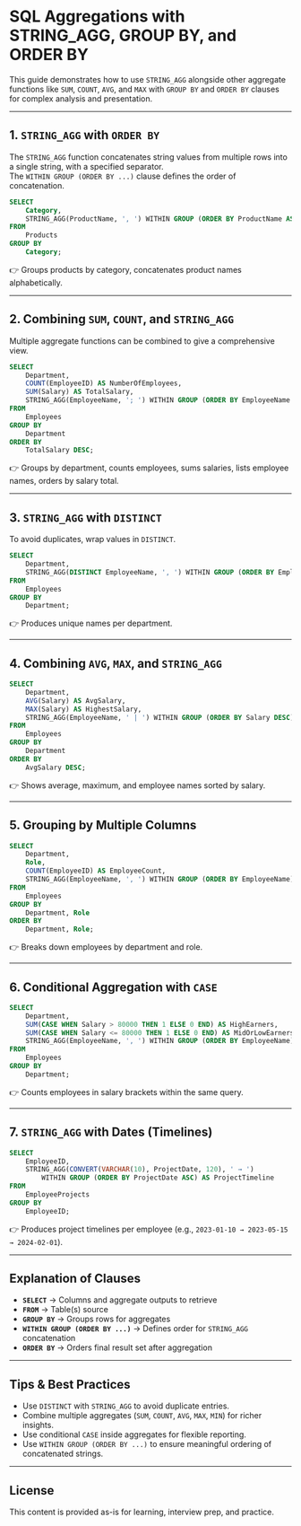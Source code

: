 # SQL Aggregations with STRING_AGG, GROUP BY, and ORDER BY

This guide demonstrates how to use `STRING_AGG` alongside other aggregate functions like `SUM`, `COUNT`, `AVG`, and `MAX` with `GROUP BY` and `ORDER BY` clauses for complex analysis and presentation.

---

## 1. `STRING_AGG` with `ORDER BY`

The `STRING_AGG` function concatenates string values from multiple rows into a single string, with a specified separator.  
The `WITHIN GROUP (ORDER BY ...)` clause defines the order of concatenation.

```sql
SELECT
    Category,
    STRING_AGG(ProductName, ', ') WITHIN GROUP (ORDER BY ProductName ASC) AS ProductList
FROM
    Products
GROUP BY
    Category;
```

👉 Groups products by category, concatenates product names alphabetically.

---

## 2. Combining `SUM`, `COUNT`, and `STRING_AGG`

Multiple aggregate functions can be combined to give a comprehensive view.

```sql
SELECT
    Department,
    COUNT(EmployeeID) AS NumberOfEmployees,
    SUM(Salary) AS TotalSalary,
    STRING_AGG(EmployeeName, '; ') WITHIN GROUP (ORDER BY EmployeeName ASC) AS EmployeeNames
FROM
    Employees
GROUP BY
    Department
ORDER BY
    TotalSalary DESC;
```

👉 Groups by department, counts employees, sums salaries, lists employee names, orders by salary total.

---

## 3. `STRING_AGG` with `DISTINCT`

To avoid duplicates, wrap values in `DISTINCT`.

```sql
SELECT
    Department,
    STRING_AGG(DISTINCT EmployeeName, ', ') WITHIN GROUP (ORDER BY EmployeeName) AS UniqueEmployeeList
FROM
    Employees
GROUP BY
    Department;
```

👉 Produces unique names per department.

---

## 4. Combining `AVG`, `MAX`, and `STRING_AGG`

```sql
SELECT
    Department,
    AVG(Salary) AS AvgSalary,
    MAX(Salary) AS HighestSalary,
    STRING_AGG(EmployeeName, ' | ') WITHIN GROUP (ORDER BY Salary DESC) AS EmployeesBySalary
FROM
    Employees
GROUP BY
    Department
ORDER BY
    AvgSalary DESC;
```

👉 Shows average, maximum, and employee names sorted by salary.

---

## 5. Grouping by Multiple Columns

```sql
SELECT
    Department,
    Role,
    COUNT(EmployeeID) AS EmployeeCount,
    STRING_AGG(EmployeeName, ', ') WITHIN GROUP (ORDER BY EmployeeName) AS Employees
FROM
    Employees
GROUP BY
    Department, Role
ORDER BY
    Department, Role;
```

👉 Breaks down employees by department and role.

---

## 6. Conditional Aggregation with `CASE`

```sql
SELECT
    Department,
    SUM(CASE WHEN Salary > 80000 THEN 1 ELSE 0 END) AS HighEarners,
    SUM(CASE WHEN Salary <= 80000 THEN 1 ELSE 0 END) AS MidOrLowEarners,
    STRING_AGG(EmployeeName, ', ') WITHIN GROUP (ORDER BY EmployeeName) AS AllEmployees
FROM
    Employees
GROUP BY
    Department;
```

👉 Counts employees in salary brackets within the same query.

---

## 7. `STRING_AGG` with Dates (Timelines)

```sql
SELECT
    EmployeeID,
    STRING_AGG(CONVERT(VARCHAR(10), ProjectDate, 120), ' → ') 
        WITHIN GROUP (ORDER BY ProjectDate ASC) AS ProjectTimeline
FROM
    EmployeeProjects
GROUP BY
    EmployeeID;
```

👉 Produces project timelines per employee (e.g., `2023-01-10 → 2023-05-15 → 2024-02-01`).

---

## Explanation of Clauses

- **`SELECT`** → Columns and aggregate outputs to retrieve  
- **`FROM`** → Table(s) source  
- **`GROUP BY`** → Groups rows for aggregates  
- **`WITHIN GROUP (ORDER BY ...)`** → Defines order for `STRING_AGG` concatenation  
- **`ORDER BY`** → Orders final result set after aggregation  

---

## Tips & Best Practices

- Use `DISTINCT` with `STRING_AGG` to avoid duplicate entries.  
- Combine multiple aggregates (`SUM`, `COUNT`, `AVG`, `MAX`, `MIN`) for richer insights.  
- Use conditional `CASE` inside aggregates for flexible reporting.  
- Use `WITHIN GROUP (ORDER BY ...)` to ensure meaningful ordering of concatenated strings.  

---

## License

This content is provided as-is for learning, interview prep, and practice.  
